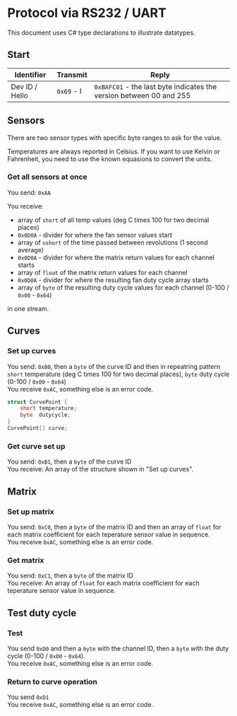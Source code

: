 # Protocol via RS232 / UART

This document uses C# type declarations to illustrate datatypes.

## Start
| Identifier     | Transmit    | Reply                                                               |
| -------------- | ----------- | ------------------------------------------------------------------- |
| Dev ID / Hello | `0x69` - I  | `0xBAFC01` - the last byte indicates the version between 00 and 255 |

## Sensors
There are two sensor types with specific byte ranges to ask for the value.

Temperatures are always reported in Celsius. If you want to use Kelvin or Fahrenheit, you need to use the known equasions to convert the units.

### Get all sensors at once

You send: `0xAA`

You receive:  
* array of `short` of all temp values (deg C times 100 for two decimal places)
* `0x0D0A` - divider for where the fan sensor values start
* array of `ushort` of the time passed between revolutions (1 second average)
* `0x0D0A` - divider for where the matrix return values for each channel starts
* array of `float` of the matrix return values for each channel
* `0x0D0A` - divider for where the resulting fan duty cycle array starts
* array of `byte` of the resulting duty cycle values for each channel (0-100 / `0x00` - `0x64`)

in one stream.

## Curves

### Set up curves

You send: `0xB0`, then a `byte` of the curve ID and then in repeatring pattern `short` temperature (deg C times 100 for two decimal places), `byte` duty cycle (0-100 / `0x00` - `0x64`)  
You receive `0xAC`, something else is an error code.

```cs
struct CurvePoint {
    short temperature;
    byte  dutycycle;
}
CurvePoint[] curve;
```

### Get curve set up

You send: `0xB1`, then a `byte` of the curve ID  
You receive: An array of the structure shown in "Set up curves".

## Matrix

### Set up matrix

You send: `0xC0`, then a `byte` of the matrix ID and then an array of `float` for each matrix coefficient for each teperature sensor value in sequence.  
You receive `0xAC`, something else is an error code.

### Get matrix

You send: `0xC1`, then a `byte` of the matrix ID  
You receive: An array of `float` for each matrix coefficient for each teperature sensor value in sequence.

## Test duty cycle

### Test

You send `0xD0` and then a `byte` with the channel ID, then a `byte` with the duty cycle (0-100 / `0x00` - `0x64`).  
You receive `0xAC`, something else is an error code.

### Return to curve operation

You send `0xD1`  
You receive `0xAC`, something else is an error code.